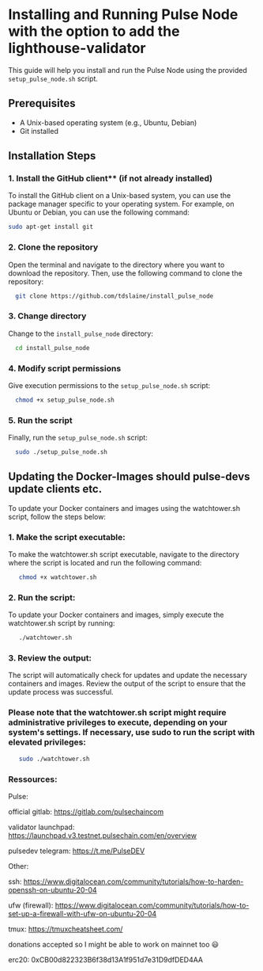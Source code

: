 

# Installing and Running Pulse Node with the option to add the lighthouse-validator

This guide will help you install and run the Pulse Node using the provided `setup_pulse_node.sh` script.

## Prerequisites

- A Unix-based operating system (e.g., Ubuntu, Debian)
- Git installed

## Installation Steps

### 1. Install the GitHub client** (if not already installed)

To install the GitHub client on a Unix-based system, you can use the package manager specific to your operating system. For example, on Ubuntu or Debian, you can use the following command:

   ```bash
   sudo apt-get install git
   ```
### 2. Clone the repository

Open the terminal and navigate to the directory where you want to download the repository. Then, use the following command to clone the repository:

```bash
  git clone https://github.com/tdslaine/install_pulse_node
```
### 3. Change directory

Change to the `install_pulse_node` directory:

```bash
  cd install_pulse_node
```

### 4. Modify script permissions

Give execution permissions to the `setup_pulse_node.sh` script:

```bash
  chmod +x setup_pulse_node.sh
```

### 5. Run the script

Finally, run the `setup_pulse_node.sh` script:
```bash
  sudo ./setup_pulse_node.sh
```

## Updating the Docker-Images should pulse-devs update clients etc.

To update your Docker containers and images using the watchtower.sh script, follow the steps below:

### 1. Make the script executable: 

To make the watchtower.sh script executable, navigate to the directory where the script is located and run the following command:

```bash
   chmod +x watchtower.sh
```

### 2. Run the script: 

To update your Docker containers and images, simply execute the watchtower.sh script by running:

```bash
   ./watchtower.sh
```
### 3. Review the output: 

The script will automatically check for updates and update the necessary containers and images. Review the output of the script to ensure that the update process was successful.

### Please note that the watchtower.sh script might require administrative privileges to execute, depending on your system's settings. If necessary, use sudo to run the script with elevated privileges:

``` bash
   sudo ./watchtower.sh
```
### Ressources:

Pulse:

official gitlab: https://gitlab.com/pulsechaincom

validator launchpad: https://launchpad.v3.testnet.pulsechain.com/en/overview

pulsedev telegram: https://t.me/PulseDEV

Other:

ssh: https://www.digitalocean.com/community/tutorials/how-to-harden-openssh-on-ubuntu-20-04

ufw (firewall): https://www.digitalocean.com/community/tutorials/how-to-set-up-a-firewall-with-ufw-on-ubuntu-20-04

tmux: https://tmuxcheatsheet.com/


donations accepted so I might be able to work on mainnet too :smiley:

erc20: 0xCB00d822323B6f38d13A1f951d7e31D9dfDED4AA
